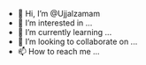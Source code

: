 - 👋 Hi, I’m @Ujjalzamam
- 👀 I’m interested in ...
- 🌱 I’m currently learning ...
- 💞️ I’m looking to collaborate on ...
- 📫 How to reach me ...

<!---
Ujjalzamam/Ujjalzamam is a ✨ special ✨ repository because its `README.md` (this file) appears on your GitHub profile.
You can click the Preview link to take a look at your changes.
--->
